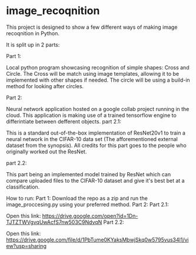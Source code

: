 # image_recoqnition

This project is designed to show a few different ways of making image recoqnition in Python.

It is split up in 2 parts:

Part 1:

  Local python program showcasing recognition of simple shapes: Cross and Circle. The Cross will be match using image templates, allowing it to be implemented with other shapes if needed. The circle will be using a build-in method for looking after circles.

Part 2:

  Neural network application hosted on a google collab project running in the cloud. This application is making use of a trained tensorflow engine to differintiate between defferent objects.
  part 2.1:
  
   This is a standard out-of-the-box implementation of ResNet20v1 to train a neural network in the CIFAR-10 data set (The afforementioned external dataset from the synopsis). All credits for this part goes to the people who originally worked out the ResNet.
 
 part 2.2:
  
   This part being an implemented model trained by ResNet which can compare uploaded files to the CIFAR-10 dataset and give it's best bet at a classification.

How to run:
Part 1:
  Download the repo as a zip and run the image_proccesing.py using your preferred method.
 Part 2:
  Part 2.1:
  
   Open this link: https://drive.google.com/open?id=1Dn-TJTZTWVgvqUwAcfS7nw503C9NdvqN
  Part 2.2:
  
   Open this link: https://drive.google.com/file/d/1PbTume0KYaksMbwjSkq0w5795vus34l1/view?usp=sharing

